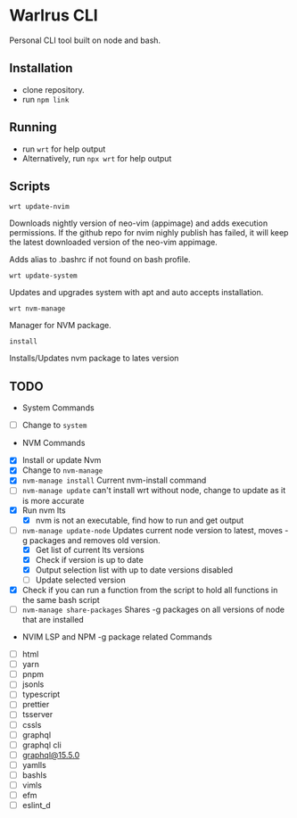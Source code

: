 # Warlrus CLI

Personal CLI tool built on node and bash.

## Installation

- clone repository.
- run `npm link`

## Running

- run `wrt` for help output
- Alternatively, run `npx wrt` for help output

## Scripts

`wrt update-nvim`

Downloads nightly version of neo-vim (appimage) and adds execution permissions. If the github repo for nvim nighly publish has failed, it will keep the latest downloaded version of the neo-vim appimage.

Adds alias to .bashrc if not found on bash profile.

`wrt update-system`

Updates and upgrades system with apt and auto accepts installation.

`wrt nvm-manage`

Manager for NVM package.

`install`

Installs/Updates nvm package to lates version

## TODO

- System Commands

- [ ] Change to `system`

- NVM Commands

- [x] Install or update Nvm
- [x] Change to `nvm-manage`
- [x] `nvm-manage install` Current nvm-install command
- [ ] `nvm-manage update` can't install wrt without node, change to update as it is more accurate
- [x] Run nvm lts
  - [x] nvm is not an executable, find how to run and get output
- [ ] `nvm-manage update-node` Updates current node version to latest, moves -g packages and removes old version.
  - [x] Get list of current lts versions
  - [x] Check if version is up to date
  - [x] Output selection list with up to date versions disabled
  - [ ] Update selected version
- [x] Check if you can run a function from the script to hold all functions in the same bash script
- [ ] `nvm-manage share-packages` Shares -g packages on all versions of node that are installed

- NVIM LSP and NPM -g package related Commands

- [ ] html
- [ ] yarn
- [ ] pnpm
- [ ] jsonls
- [ ] typescript
- [ ] prettier
- [ ] tsserver
- [ ] cssls
- [ ] graphql
- [ ] graphql cli
- [ ] graphql@15.5.0
- [ ] yamlls
- [ ] bashls
- [ ] vimls
- [ ] efm
- [ ] eslint_d
